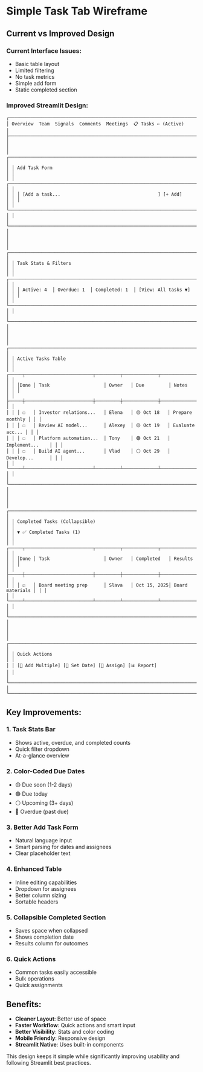 # Simple Task Tab Wireframe

## Current vs Improved Design

### Current Interface Issues:
- Basic table layout
- Limited filtering
- No task metrics
- Simple add form
- Static completed section

### Improved Streamlit Design:

```
┌─────────────────────────────────────────────────────────────────────────────────┐
│ Overview  Team  Signals  Comments  Meetings  📋 Tasks ← (Active)               │
├─────────────────────────────────────────────────────────────────────────────────┤
│                                                                                 │
│ ┌─────────────────────────────────────────────────────────────────────────────┐ │
│ │ Add Task Form                                                               │ │
│ │ ┌─────────────────────────────────────────────────────────────────────────┐ │ │
│ │ │ [Add a task...                                    ] [+ Add]            │ │ │
│ │ └─────────────────────────────────────────────────────────────────────────┘ │ │
│ └─────────────────────────────────────────────────────────────────────────────┘ │
│                                                                                 │
│ ┌─────────────────────────────────────────────────────────────────────────────┐ │
│ │ Task Stats & Filters                                                        │ │
│ │ ┌─────────────────────────────────────────────────────────────────────────┐ │ │
│ │ │ Active: 4  │ Overdue: 1  │ Completed: 1  │ [View: All tasks ▼]        │ │ │
│ │ └─────────────────────────────────────────────────────────────────────────┘ │ │
│ └─────────────────────────────────────────────────────────────────────────────┘ │
│                                                                                 │
│ ┌─────────────────────────────────────────────────────────────────────────────┐ │
│ │ Active Tasks Table                                                          │ │
│ │ ┌─────┬─────────────────────────┬─────────┬─────────────┬─────────────────┐ │ │
│ │ │Done │ Task                    │ Owner   │ Due         │ Notes           │ │ │
│ │ ├─────┼─────────────────────────┼─────────┼─────────────┼─────────────────┤ │ │
│ │ │ ☐   │ Investor relations...   │ Elena   │ 🟡 Oct 18   │ Prepare monthly │ │ │
│ │ │ ☐   │ Review AI model...      │ Alexey  │ 🟡 Oct 19   │ Evaluate acc... │ │ │
│ │ │ ☐   │ Platform automation...  │ Tony    │ 🟢 Oct 21   │ Implement...    │ │ │
│ │ │ ☐   │ Build AI agent...       │ Vlad    │ ⚪ Oct 29   │ Develop...      │ │ │
│ │ └─────┴─────────────────────────┴─────────┴─────────────┴─────────────────┘ │ │
│ └─────────────────────────────────────────────────────────────────────────────┘ │
│                                                                                 │
│ ┌─────────────────────────────────────────────────────────────────────────────┐ │
│ │ Completed Tasks (Collapsible)                                              │ │
│ │ ▼ ✅ Completed Tasks (1)                                                   │ │
│ │ ┌─────┬─────────────────────────┬─────────┬─────────────┬─────────────────┐ │ │
│ │ │Done │ Task                    │ Owner   │ Completed   │ Results         │ │ │
│ │ ├─────┼─────────────────────────┼─────────┼─────────────┼─────────────────┤ │ │
│ │ │ ☑   │ Board meeting prep      │ Slava   │ Oct 15, 2025│ Board materials │ │ │
│ │ └─────┴─────────────────────────┴─────────┴─────────────┴─────────────────┘ │ │
│ └─────────────────────────────────────────────────────────────────────────────┘ │
│                                                                                 │
│ ┌─────────────────────────────────────────────────────────────────────────────┐ │
│ │ Quick Actions                                                               │ │
│ │ [📝 Add Multiple] [📅 Set Date] [👥 Assign] [📊 Report]                    │ │
│ └─────────────────────────────────────────────────────────────────────────────┘ │
└─────────────────────────────────────────────────────────────────────────────────┘
```

## Key Improvements:

### 1. **Task Stats Bar**
- Shows active, overdue, and completed counts
- Quick filter dropdown
- At-a-glance overview

### 2. **Color-Coded Due Dates**
- 🟡 Due soon (1-2 days)
- 🟢 Due today
- ⚪ Upcoming (3+ days)
- 🔴 Overdue (past due)

### 3. **Better Add Task Form**
- Natural language input
- Smart parsing for dates and assignees
- Clear placeholder text

### 4. **Enhanced Table**
- Inline editing capabilities
- Dropdown for assignees
- Better column sizing
- Sortable headers

### 5. **Collapsible Completed Section**
- Saves space when collapsed
- Shows completion date
- Results column for outcomes

### 6. **Quick Actions**
- Common tasks easily accessible
- Bulk operations
- Quick assignments

## Benefits:
- **Cleaner Layout**: Better use of space
- **Faster Workflow**: Quick actions and smart input
- **Better Visibility**: Stats and color coding
- **Mobile Friendly**: Responsive design
- **Streamlit Native**: Uses built-in components

This design keeps it simple while significantly improving usability and following Streamlit best practices.
